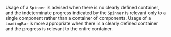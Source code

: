 Usage of a `Spinner` is advised when there is no clearly defined container, and the indeterminate progress indicated by the `Spinner` is relevant only to a single component rather than a container of components. Usage of a `LoadingBar` is more appropriate when there is a clearly defined container and the progress is relevant to the entire container.
